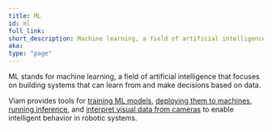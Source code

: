 ```yaml
---
title: ML
id: ml
full_link:
short_description: Machine learning, a field of artificial intelligence focused on building systems that learn from data.
aka:
type: "page"
---
```


ML stands for machine learning, a field of artificial intelligence that focuses on building systems that can learn from and make decisions based on data.

Viam provides tools for [training ML models](/data-ai/ai/train/), [deploying them to machines](/data-ai/ai/deploy/), [running inference](/data-ai/inference/run-inference/), and [interpret visual data from cameras](/data-ai/inference/alert/) to enable intelligent behavior in robotic systems.
